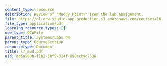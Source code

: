 ```yaml
---
content_type: resource
description: Review of "Muddy Points" from the lab assignment.
file: https://ol-ocw-studio-app-production.s3.amazonaws.com/courses/16-01-unified-engineering-i-ii-iii-iv-fall-2005-spring-2006/ed6a980bf1b25bf9314f090ccb0c7536_l7_mud.pdf
file_type: application/pdf
learning_resource_types: []
ocw_type: OCWFile
parent_title: Systems/Labs 04
parent_type: CourseSection
resourcetype: Document
title: l7_mud.pdf
uid: ed6a980b-f1b2-5bf9-314f-090ccb0c7536
---
```

